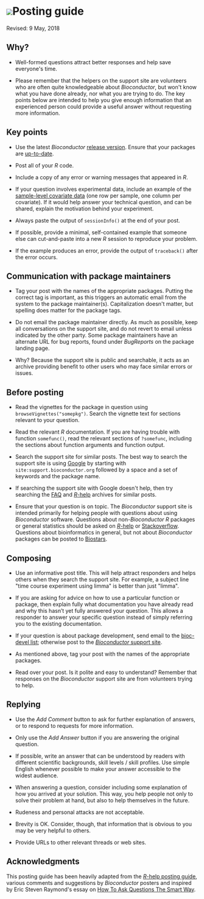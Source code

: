 # ![](/images/icons/magnifier.gif)Posting guide

Revised: 9 May, 2018

## Why?

* Well-formed questions attract better responses and help save
  everyone's time.

* Please remember that the helpers on the support site are volunteers
  who are often quite knowledgeable about _Bioconductor_, but won't
  know what you have done already, nor what you are trying to do. The
  key points below are intended to help you give enough information
  that an experienced person could provide a useful answer without
  requesting more information.

## Key points

* Use the latest _Bioconductor_ [release version][].  Ensure that your
  packages are [up-to-date][].

* Post all of your _R_ code.

* Include a copy of any error or warning messages that appeared in _R_.

* If your question involves experimental data, include an example of
  the [sample-level covariate data][] (one row per sample, one column
  per covariate). If it would help answer your technical question, and
  can be shared, explain the motivation behind your experiment.

* Always paste the output of `sessionInfo()` at the end of your post.

* If possible, provide a minimal, self-contained example that someone
  else can cut-and-paste into a new _R_ session to reproduce your
  problem.

* If the example produces an error, provide the output of
  `traceback()` after the error occurs.

[release version]: /packages/release/BiocViews.html#___Software
[up-to-date]: /install#update-bioconductor-packages
[sample-level covariate data]: https://www.ncbi.nlm.nih.gov/pmc/articles/PMC4509590/figure/F2/

## Communication with package maintainers

* Tag your post with the names of the appropriate packages. Putting
  the correct tag is important, as this triggers an automatic email
  from the system to the package maintainer(s). Capitalization doesn't
  matter, but spelling does matter for the package tags.

* Do not email the package maintainer directly. As much as possible,
  keep all conversations on the support site, and do not revert to
  email unless indicated by the other party. Some package maintainers
  have an alternate URL for bug reports, found under *BugReports* on
  the package landing page.

* Why? Because the support site is public and searchable, it acts as
  an archive providing benefit to other users who may face similar
  errors or issues.

## Before posting


* Read the vignettes for the package in question using
  `browseVignettes("somepkg")`. Search the vignette text for sections
  relevant to your question.

* Read the relevant _R_ documentation. If you are having trouble with
  function `somefunc()`, read the relevant sections of `?somefunc`,
  including the sections about function arguments and function output.

* Search the support site for similar posts. The best way to search
  the support site is using [Google](https://google.com) by starting
  with `site:support.bioconductor.org` followed by a space and a set
  of keywords and the package name.

* If searching the support site with Google doesn't help, then try
  searching the [FAQ](/docs/faq/) and
  [_R_-help](https://tolstoy.newcastle.edu.au/R/) archives for similar
  posts.

* Ensure that your question is on topic. The _Bioconductor_ support site
  is intended primarily for helping people with questions about using
  _Bioconductor_ software. Questions about non-_Bioconductor_ _R_ packages
  or general statistics should be asked on
  [_R_-help](https://www.r-project.org/help.html) or
  [Stackoverflow](https://stackoverflow.com/).  Questions about
  bioinformatics in general, but not about _Bioconductor_ packages can
  be posted to [Biostars](https://www.biostars.org/).

## Composing

* Use an informative post title. This will help attract responders and
  helps others when they search the support site. For example, a
  subject line "time course experiment using limma" is better than
  just "limma".

* If you are asking for advice on how to use a particular function or
  package, then explain fully what documentation you have already read
  and why this hasn’t yet fully answered your question. This allows a
  responder to answer your specific question instead of simply
  referring you to the existing documentation.

* If your question is about package development, send email to the
  [bioc-devel list](/support/#bioc-devel); otherwise post to the
  [_Bioconductor_ support site](https://support.bioconductor.org).

* As mentioned above, tag your post with the names of the appropriate
  packages.

* Read over your post. Is it polite and easy to understand? Remember
  that responses on the _Bioconductor_ support site are from volunteers
  trying to help.

## Replying

* Use the *Add Comment* button to ask for further explanation of
  answers, or to respond to requests for more information.

* Only use the *Add Answer* button if you are answering the original
  question.

* If possible, write an answer that can be understood by readers with
  different scientific backgrounds, skill levels / skill profiles. Use
  simple English whenever possible to make your answer accessible to
  the widest audience.

* When answering a question, consider including some explanation of
  how you arrived at your solution. This way, you help people not only
  to solve their problem at hand, but also to help themselves in the
  future.

* Rudeness and personal attacks are not acceptable.


* Brevity is OK. Consider, though, that information that is obvious to
  you may be very helpful to others.

* Provide URLs to other relevant threads or web sites.

## Acknowledgments

This posting guide has been heavily adapted from the
[_R_-help posting guide](http://www.r-project.org/posting-guide.html),
various comments and suggestions by _Bioconductor_ posters and
inspired by Eric Steven Raymond's essay on
[How To Ask Questions The Smart Way](http://www.catb.org/%7Eesr/faqs/smart-questions.html).
